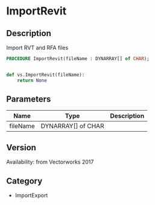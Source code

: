 # ImportRevit

## Description
Import RVT and RFA files

```pascal
PROCEDURE ImportRevit(fileName : DYNARRAY[] of CHAR);
```

```python

def vs.ImportRevit(fileName):
    return None
```

## Parameters
|Name|Type|Description|
|---|---|---|
|fileName|DYNARRAY[] of CHAR||

## Version
Availability: from Vectorworks 2017
## Category
* ImportExport

